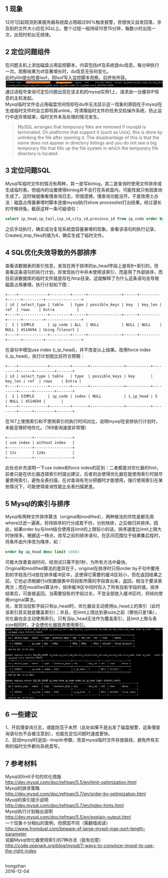 ## 1 现象
12月1日起观测到某服务器系统盘占用超过90%触发报警，但很快又自发回落，涉及到的文件大小应在3G以上。整个过程一般持续10至15分钟，每数小时出现一次，出现时机似无规律。<br>
## 2 定位问题组件
在问题主机上添加磁盘占用监控脚本，内容包括df及系统盘du信息，每分钟执行一次。观察结果为df显著增长时，du信息无任何变化。<br>
此时yilin提出检查lsof，将lsof写入监控脚本观察。后终有所获。<br>
![](https://github.com/dbt4516/doc/blob/master/2016/pic/mysql-generate-unnecessary-temp-file-1.png)
通过进程号查询可定位问题出现在该主机的mysql实例1上，请求由一台缓存IP信息的主机发起。<br>
Mysql临时文件会占用磁盘空间但却在du中无法显示这一现象的原因在于mysql在生成临时文件时会立即将其unlink，将清理临时文件的任务交给操作系统，防止运行中途异常结束，临时文件未及处理的情况发生。<br>
>MySQL arranges that temporary files are removed if mysqld is terminated. On platforms that support it (such as Unix), this is done by unlinking the file after opening it. The disadvantage of this is that the name does not appear in directory listings and you do not see a big temporary file that fills up the file system in which the temporary file directory is located. <br>


## 3 定位问题SQL

Mysql写临时文件的情况有两种，其一是写binlog，其二是查询时使用文件排序或生成临时表。但组内的设置使得binlog并不会打在系统盘内，可能性就只有因查询生成了。这时候就像看慢查询日志，但很遗憾，慢查询功能没开。于是改用土办法：磁盘占用量暴增时脚本连接mysql执行show processlist打出结果。经过漫长的守株待兔，截获这样一条可疑语句：
```sql
select ip_head,ip_tail,isp_id,city_id,province_id from ip_code order by ip_head limit 4500000,14683
```

之后手动执行，确实成功复现系统盘容量暴增的现象。查看该语句的执行记录，Created_tmp_files的值为4，确实生成了临时文件。<br>
## 4 SQL优化失效导致的外部排序
查看该数据表的索引信息，发现在用于排序的ip_head字段上是有B+索引的，但查看这条语句的执行计划，却发现执行中并未使用该索引，而是用了外部排序，而目前该数据库的临时文件就是存在/tmp目录。这就解释了为什么这条语句会导致磁盘占用暴增。执行计划如下图：
```
+----+-------------+---------+------+---------------+------+---------+------+---------+----------------+
| id | select_type | table   | type | possible_keys | key  | key_len | ref  | rows    | Extra          |
+----+-------------+---------+------+---------------+------+---------+------+---------+----------------+
|  1 | SIMPLE      | ip_code | ALL  | NULL          | NULL | NULL    | NULL | 4514694 | Using filesort | 
+----+-------------+---------+------+---------------+------+---------+------+---------+----------------+
```
在语句中增加use index (i_ip_head)，并不改变以上结果。改用force index (i_ip_head)，执行计划就比较符合预期：
```
+----+-------------+---------+-------+---------------+-----------+---------+------+---------+-------+
| id | select_type | table   | type  | possible_keys | key       | key_len | ref  | rows    | Extra |
+----+-------------+---------+-------+---------------+-----------+---------+------+---------+-------+
|  1 | SIMPLE      | ip_code | index | NULL          | i_ip_head | 5       | NULL | 4514694 |       | 
+----+-------------+---------+-------+---------------+-----------+---------+------+---------+-------+
```
在167上使用索引和不使用索引的执行时间对比，说明mysql在安排执行计划时，未能足够好地优化。（169查询速度非常慢）
```
+-----------+-----------------+
| use index | without index   |
+-----------+-----------------+
| 11s       | 124s            |
+-----------+-----------------+
```

此处也补充说明一下use index和force index的区别：二者都是对优化器的hint，前者只是在优化器选错索引时提出建议，后者则会使得优化器在能使用索引时就尽量使用索引，避免全表扫描，在对查询有充分把握时才能使用，强行使用索引在某些情况下，可能使得查询性能比全表扫描更差。<br>

## 5 Mysql的索引与排序
Mysql有两种文件排序算法（original和modified），两种做法的共性是都先用where过滤一遍表，将待排序的行分成若干份，分别快排，之后做归并排序。因此，如果order by与limit结合使用且limit的上限较小的话，排序速度比limit上限大时快得多。根据这一特点，改写之前的排序语句，在区间范围位于结果集后程时，将条件由升序改为降序，如：
```sql
order by ip_head desc limit 14683
```
可极大改善查询时间，经测试只需不到1秒，为所有方法中最快。<br>
Original和modified算法的差异在于，original在排序时只将order by子句中要用到的字段及行id放在排序缓冲区中，这使得它需要的缓冲区较小，但在返回结果之前，它也必须根据行id到数据表中将投影所需的字段查出来，返回，相当于要读表两次；而在modified算法中，排序缓冲区中同时存入了所有投影字段的值，排序结束后，可直接返回。当需要投影的字段过长，不宜全部放入缓冲区时，将倾向使用original算法。<br>
另，发现当投影字段只有ip_head时，优化器会主动使用ip_head上的索引（此时该索引其实就是覆盖索引）；并且，在limit上限达到表size之前（哪怕只差1条），优化器也会主动使用索引。只有当ip_head无法作为覆盖索引，且limit上限与表size相同时，才会使优化器放弃使用索引。<br>
![](https://github.com/dbt4516/doc/blob/master/2016/pic/mysql-generate-unnecessary-temp-file-2.png)

## 6 一些建议
1、开启慢查询日志，或能防范于未然（此处如果不是出发了磁盘报警，这条慢查询语句也不会被注意到），也能在定位问题时速度更快。<br>
2、启动mysql时追加--tmpdir参数，改变mysql临时文件存放路径，避免所有实例的临时文件都向系统盘写。<br>

## 7 参考材料
Mysql对limit子句的优化措施<br>
http://dev.mysql.com/doc/refman/5.5/en/limit-optimization.html<br>
Mysql的排序策略<br>
http://dev.mysql.com/doc/refman/5.7/en/order-by-optimization.html<br>
Mysql的索引提示说明<br>
http://dev.mysql.com/doc/refman/5.7/en/index-hints.html<br>
Mysql执行计划输出说明<br>
http://dev.mysql.com/doc/refman/5.5/en/explain-output.html<br>
一个现象十分相似的案例，但原因不同（需翻墙阅读）<br>
http://www.fromdual.com/beware-of-large-mysql-max-sort-length-parameter<br>
说服Mysql优化器使用索引的7种办法（挺有创意）<br>
http://code.openark.org/blog/mysql/7-ways-to-convince-mysql-to-use-the-right-index<br>
<br>

hongzhan<br>
2016-12-04<br>
